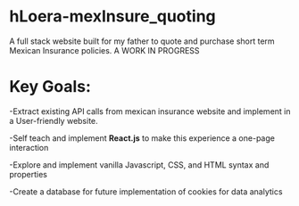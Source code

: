 # hLoera-mexInsure_quoting
A full stack website built for my father to quote and purchase short term Mexican Insurance policies.
A WORK IN PROGRESS

# Key Goals:

-Extract existing API calls from mexican insurance website and implement in a User-friendly website.

-Self teach and implement **React.js** to make this experience a one-page interaction

-Explore and implement vanilla Javascript, CSS, and HTML syntax and properties

-Create a database for future implementation of cookies for data analytics
